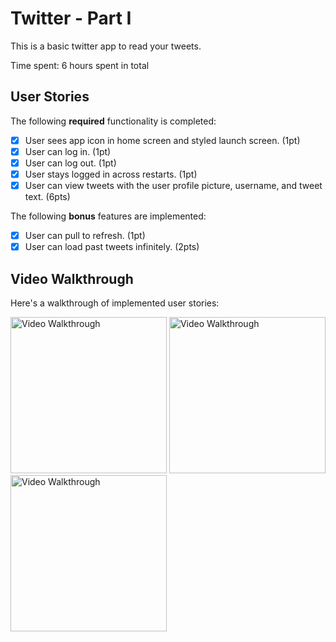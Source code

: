 # Twitter - Part I

This is a basic twitter app to read your tweets.

Time spent: 6 hours spent in total

## User Stories

The following **required** functionality is completed:

- [X] User sees app icon in home screen and styled launch screen. (1pt)
- [X] User can log in. (1pt)
- [X] User can log out. (1pt)
- [X] User stays logged in across restarts. (1pt)
- [X] User can view tweets with the user profile picture, username, and tweet text. (6pts)

The following **bonus** features are implemented:

- [X] User can pull to refresh. (1pt)
- [X] User can load past tweets infinitely. (2pts)

## Video Walkthrough

Here's a walkthrough of implemented user stories:

<img src='https://imgur.com/8BGO0rk.gif' title='Video Walkthrough' width='250' alt='Video Walkthrough' />

<img src='https://user-images.githubusercontent.com/59743056/135016479-cbed8910-e71c-471f-b3d6-6eadd83535bc.gif' title='Video Walkthrough' width='250' alt='Video Walkthrough' />

<img src='https://user-images.githubusercontent.com/59743056/135016562-09d08337-0c77-458f-b1d0-4ed30856a885.gif' title='Video Walkthrough' width='250' alt='Video Walkthrough' />
